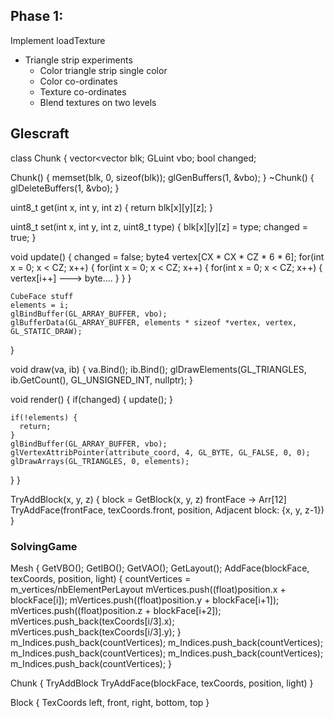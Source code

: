 ## Phase 1:

Implement loadTexture

- Triangle strip experiments
  - Color triangle strip single color
  - Color co-ordinates
  - Texture co-ordinates
  - Blend textures on two levels

## Glescraft

class Chunk {
  vector<vector<vector> blk;
  GLuint vbo;
  bool changed;

  Chunk() {
    memset(blk, 0, sizeof(blk));
    glGenBuffers(1, &vbo);
  }
  ~Chunk() {
    glDeleteBuffers(1, &vbo);
  }

  uint8_t get(int x, int y, int z) {
    return blk[x][y][z];
  }

  uint8_t set(int x, int y, int z, uint8_t type) {
    blk[x][y][z] = type;
    changed = true;
  }

  void update() {
    changed = false;
    byte4 vertex[CX * CX * CZ * 6 * 6];
    for(int x = 0; x < CZ; x++) {
      for(int x = 0; x < CZ; x++) {
        for(int x = 0; x < CZ; x++) {
          vertex[i++] ---> byte....
        }
      }
    }

    CubeFace stuff
    elements = i;
    glBindBuffer(GL_ARRAY_BUFFER, vbo);
    glBufferData(GL_ARRAY_BUFFER, elements * sizeof *vertex, vertex, GL_STATIC_DRAW);
  }

  void draw(va, ib) {
    va.Bind();
    ib.Bind();
    glDrawElements(GL_TRIANGLES, ib.GetCount(), GL_UNSIGNED_INT, nullptr);
  } 

  void render() {
    if(changed) {
      update();
    }

    if(!elements) {
      return;
    }
    glBindBuffer(GL_ARRAY_BUFFER, vbo);
    glVertexAttribPointer(attribute_coord, 4, GL_BYTE, GL_FALSE, 0, 0);
    glDrawArrays(GL_TRIANGLES, 0, elements);
  }
}

TryAddBlock(x, y, z) {
  block = GetBlock(x, y, z)
  frontFace -> Arr[12]
  TryAddFace(frontFace, texCoords.front, position, Adjacent block: {x, y, z-1})
}
### SolvingGame

Mesh {
  GetVBO();
  GetIBO();
  GetVAO();
  GetLayout();
  AddFace(blockFace, texCoords, position, light) {
    countVertices = m_vertices/nbElementPerLayout
    mVertices.push((float)position.x + blockFace[i]);
    mVertices.push((float)position.y + blockFace[i+1]);
    mVertices.push((float)position.z + blockFace[i+2]);
    mVertices.push_back(texCoords[i/3].x);
    mVertices.push_back(texCoords[i/3].y);
  }
  m_Indices.push_back(countVertices);
  m_Indices.push_back(countVertices);
  m_Indices.push_back(countVertices);
  m_Indices.push_back(countVertices);
  m_Indices.push_back(countVertices);
}

Chunk {
  TryAddBlock
  TryAddFace(blockFace, texCoords, position, light)
}

Block {
  TexCoords left, front, right, bottom, top
}
